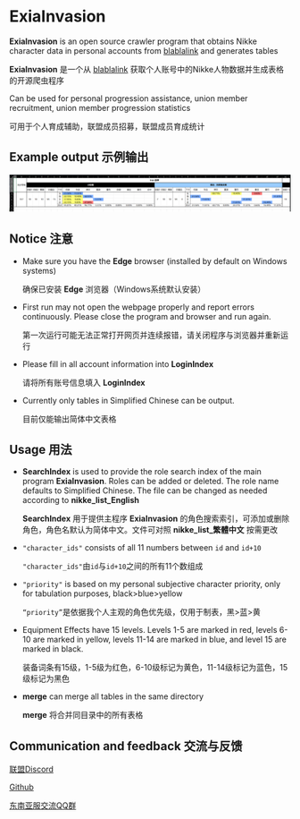 # ExiaInvasion

**ExiaInvasion** is an open source crawler program that obtains Nikke character data in personal accounts from [blablalink](https://www.blablalink.com/) and generates tables

**ExiaInvasion** 是一个从 [blablalink](https://www.blablalink.com/) 获取个人账号中的Nikke人物数据并生成表格的开源爬虫程序



Can be used for personal progression assistance, union member recruitment, union member progression statistics

可用于个人育成辅助，联盟成员招募，联盟成员育成统计



## Example output 示例输出



![示例输出](示例输出.png)



## Notice 注意

- Make sure you have the **Edge** browser (installed by default on Windows systems)

	确保已安装 **Edge** 浏览器（Windows系统默认安装）
	
- First run may not open the webpage properly and report errors continuously. Please close the program and browser and run again.

	第一次运行可能无法正常打开网页并连续报错，请关闭程序与浏览器并重新运行


- Please fill in all account information into **LoginIndex**

  请将所有账号信息填入 **LoginIndex**


- Currently only tables in Simplified Chinese can be output.

  目前仅能输出简体中文表格



## Usage 用法

- **SearchIndex** is used to provide the role search index of the main program **ExiaInvasion**. Roles can be added or deleted. The role name defaults to Simplified Chinese. The file can be changed as needed according to **nikke_list_English**  

	**SearchIndex** 用于提供主程序 **ExiaInvasion** 的角色搜索索引，可添加或删除角色，角色名默认为简体中文。文件可对照 **nikke_list_繁體中文** 按需更改

- `"character_ids"` consists of all 11 numbers between `id` and `id+10`

	`"character_ids"`由`id`与`id+10`之间的所有11个数组成

- `"priority"` is based on my personal subjective character priority, only for tabulation purposes, black>blue>yellow

	`“priority”`是依据我个人主观的角色优先级，仅用于制表，黑>蓝>黄

- Equipment Effects have 15 levels. Levels 1-5 are marked in red, levels 6-10 are marked in yellow, levels 11-14 are marked in blue, and level 15 are marked in black.

	装备词条有15级，1-5级为红色，6-10级标记为黄色，11-14级标记为蓝色，15级标记为黑色

- **merge** can merge all tables in the same directory

	**merge** 将合并同目录中的所有表格



## Communication and feedback 交流与反馈

[联盟Discord](https://discord.gg/rN7CrqmY)

[Github](https://github.com/IsolateOB/ExiaInvasion)

[东南亚服交流QQ群](https://qm.qq.com/q/hznFzFRAf8)

